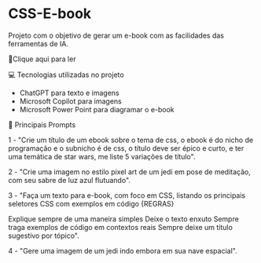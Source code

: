 # CSS-E-book

Projeto com o objetivo de gerar um e-book com as facilidades das ferramentas de IA.

📕Clique aqui para ler


 💻 Tecnologias utilizadas no projeto

 
 - ChatGPT para texto e imagens
 - Microsoft Copilot para imagens
 - Microsoft Power Point para diagramar o e-book


 🧠 Principais Prompts


1 - "Crie um título de um ebook sobre o tema de css, o ebook é do nicho de programação e o subnicho é de css, o título deve ser épico e curto, e ter uma temática de star wars, me liste 5 variações de título".

2 - "Crie uma imagem no estilo pixel art de um jedi em pose de meditação, com seu sabre de luz azul flutuando".

3 - "Faça um texto para e-book, com foco em CSS, listando os principais seletores CSS com exemplos em código
{REGRAS}

Explique sempre de uma maneira simples
Deixe o texto enxuto
Sempre traga exemplos de código em contextos reais
Sempre deixe um título sugestivo por tópico".

4 - "Gere uma imagem de um jedi indo embora em sua nave espacial".
